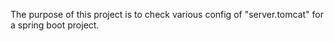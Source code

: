 The purpose of this project is to check various config of "server.tomcat" for a spring boot project.